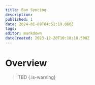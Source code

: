 ```yaml
---
title: Ban Syncing
description: 
published: 1
date: 2024-01-09T04:51:19.060Z
tags: 
editor: markdown
dateCreated: 2023-12-20T10:18:18.508Z
---
```


# Overview
> TBD
{.is-warning}